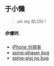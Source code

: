 于小懒
----------------------------
> oh my BLOG !

##### 你懂的.
* [iPhone 分辨率](iphone-resolutions.html)
* [spine-phaser bug](spine-phaser-mesh.html)
* [spine-pixi no bug](spine-pixi-mesh.html)
